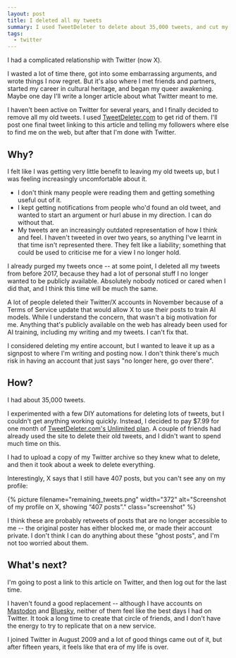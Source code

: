 ```yaml
---
layout: post
title: I deleted all my tweets
summary: I used TweetDeleter to delete about 35,000 tweets, and cut my remaining ties to the site formerly known as Twitter.
tags:
  - twitter
---
```


I had a complicated relationship with Twitter (now X).

I wasted a lot of time there, got into some embarrassing arguments, and wrote things I now regret.
But it's also where I met friends and partners, started my career in cultural heritage, and began my queer awakening.
Maybe one day I'll write a longer article about what Twitter meant to me.

I haven't been active on Twitter for several years, and I finally decided to remove all my old tweets.
I used [TweetDeleter.com](https://tweetdeleter.com/) to get rid of them.
I'll post one final tweet linking to this article and telling my followers where else to find me on the web, but after that I'm done with Twitter.

## Why?

I felt like I was getting very little benefit to leaving my old tweets up, but I was feeling increasingly uncomfortable about it.

*   I don't think many people were reading them and getting something useful out of it.
*   I kept getting notifications from people who'd found an old tweet, and wanted to start an argument or hurl abuse in my direction.
    I can do without that.
*   My tweets are an increasingly outdated representation of how I think and feel.
    I haven't tweeted in over two years, so anything I've learnt in that time isn't represented there.
    They felt like a liability; something that could be used to criticise me for a view I no longer hold.

I already purged my tweets once -- at some point, I deleted all my tweets from before 2017, because they had a lot of personal stuff I no longer wanted to be publicly available.
Absolutely nobody noticed or cared when I did that, and I think this time will be much the same.

A lot of people deleted their Twitter/X accounts in November because of a Terms of Service update that would allow X to use their posts to train AI models.
While I understand the concern, that wasn't a big motivation for me.
Anything that's publicly available on the web has already been used for AI training, including my writing and my tweets.
I can't fix that.

I considered deleting my entire account, but I wanted to leave it up as a signpost to where I'm writing and posting now.
I don't think there's much risk in having an account that just says "no longer here, go over there".

## How?

I had about 35,000 tweets.

I experimented with a few DIY automations for deleting lots of tweets, but I couldn't get anything working quickly.
Instead, I decided to pay $7.99 for one month of [TweetDeleter.com's Unlimited plan](https://tweetdeleter.com/pricing).
A couple of friends had already used the site to delete their old tweets, and I didn't want to spend much time on this.

I had to upload a copy of my Twitter archive so they knew what to delete, and then it took about a week to delete everything.

Interestingly, X says that I still have 407 posts, but you can't see any on my profile:

{%
  picture
  filename="remaining_tweets.png"
  width="372"
  alt="Screenshot of my profile on X, showing “407 posts”."
  class="screenshot"
%}

I think these are probably retweets of posts that are no longer accessible to me -- the original poster has either blocked me, or made their account private.
I don't think I can do anything about these "ghost posts", and I'm not too worried about them.

## What's next?

I'm going to post a link to this article on Twitter, and then log out for the last time.

I haven't found a good replacement -- although I have accounts on [Mastodon](https://social.alexwlchan.net/@alex) and [Bluesky](https://bsky.app/profile/alexwlchan.bsky.social), neither of them feel like the best days I had on Twitter.
It took a long time to create that circle of friends, and I don't have the energy to try to replicate that on a new service.

I joined Twitter in August 2009 and a lot of good things came out of it, but after fifteen years, it feels like that era of my life is over.

